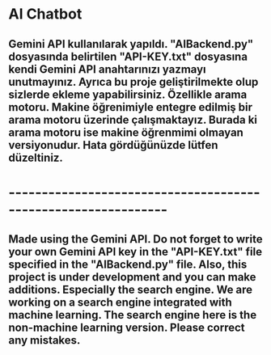 # AI Chatbot

## Gemini API kullanılarak yapıldı. "AIBackend.py" dosyasında belirtilen "API-KEY.txt" dosyasına kendi Gemini API anahtarınızı yazmayı unutmayınız. Ayrıca bu proje geliştirilmekte olup sizlerde ekleme yapabilirsiniz. Özellikle arama motoru. Makine öğrenimiyle entegre edilmiş bir arama motoru üzerinde çalışmaktayız. Burada ki arama motoru ise makine öğrenmimi olmayan versiyonudur. Hata gördüğünüzde lütfen düzeltiniz.

# --------------------------------------------------------------

## Made using the Gemini API. Do not forget to write your own Gemini API key in the "API-KEY.txt" file specified in the "AIBackend.py" file. Also, this project is under development and you can make additions. Especially the search engine. We are working on a search engine integrated with machine learning. The search engine here is the non-machine learning version. Please correct any mistakes.
